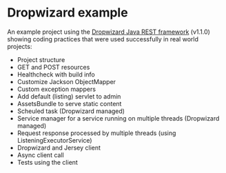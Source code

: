 # Dropwizard example

An example project using the [Dropwizard Java REST framework](http://www.dropwizard.io/) (v1.1.0) showing coding practices that were used successfully in real world projects:
- Project structure
- GET and POST resources
- Healthcheck with build info
- Customize Jackson ObjectMapper
- Custom exception mappers
- Add default (listing) servlet to admin
- AssetsBundle to serve static content
- Scheuled task (Dropwizard managed)
- Service manager for a service running on multiple threads (Dropwizard managed)
- Request response processed by multiple threads (using ListeningExecutorService)
- Dropwizard and Jersey client
- Async client call
- Tests using the client

